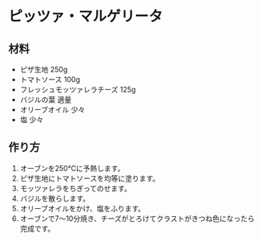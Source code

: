 # ピッツァ・マルゲリータ

## 材料
- ピザ生地 250g
- トマトソース 100g
- フレッシュモッツァレラチーズ 125g
- バジルの葉 適量
- オリーブオイル 少々
- 塩 少々

## 作り方
1. オーブンを250℃に予熱します。
2. ピザ生地にトマトソースを均等に塗ります。
3. モッツァレラをちぎってのせます。
4. バジルを散らします。
5. オリーブオイルをかけ、塩をふります。
6. オーブンで7〜10分焼き、チーズがとろけてクラストがきつね色になったら完成です。
